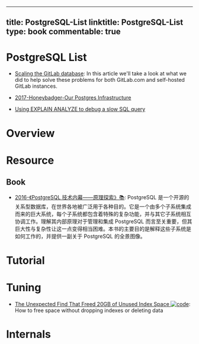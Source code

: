 
---
title: PostgreSQL-List
linktitle: PostgreSQL-List
type: book
commentable: true
---

# PostgreSQL List

- [Scaling the GitLab database](http://hn.premii.com/#/article/15586488): In this article we'll take a look at what we did to help solve these problems for both GitLab.com and self-hosted GitLab instances.

- [2017-Honeybadger-Our Postgres Infrastructure](http://blog.honeybadger.io/our-postgres-infrastructure/)

- [Using EXPLAIN ANALYZE to debug a slow SQL query](http://6me.us/VBTwlM)

# Overview

# Resource

## Book

- [2016-《PostgreSQL 技术内幕——原理探索》📚](https://pg-internal.vonng.com/#/preface): PostgreSQL 是一个开源的关系型数据库，在世界各地被广泛用于各种目的。它是一个由多个子系统集成而来的巨大系统，每个子系统都包含着特殊的复杂功能，并与其它子系统相互协调工作。理解其内部原理对于管理和集成 PostgreSQL 而言至关重要，但其巨大性与复杂性让这一点变得相当困难。本书的主要目的是解释这些子系统是如何工作的，并提供一副关于 PostgreSQL 的全景图像。

# Tutorial

# Tuning

- [The Unexpected Find That Freed 20GB of Unused Index Space ![code](https://ng-tech.icu/assets/code.svg)](https://hakibenita.com/postgresql-unused-index-size): How to free space without dropping indexes or deleting data

# Internals

    